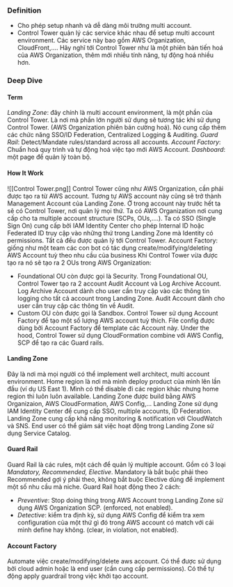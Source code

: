 ### Definition
- Cho phép setup nhanh và dễ dàng môi trường multi account.
- Control Tower quản lý các service khác nhau để setup multi account environment. Các service này bao gồm AWS Organization, CloudFront,.... Hãy nghĩ tới Control Tower như là một phiên bản tiến hoá của AWS Organization, thêm mới nhiều tính năng, tự động hoá nhiều hơn.
### Deep Dive
#### Term
*Landing Zone*: đây chính là multi account environment, là một phần của Control Tower. Là nơi mà phần lớn người sử dụng sẽ tương tác khi sử dụng Control Tower. (AWS Organization phiên bản cường hoá). Nó cung cấp thêm các chức năng SSO/ID Federation, Centralized Logging & Auditing.
*Guard Rail*: Detect/Mandate rules/standard across all accounts.
*Account Factory*: Chuẩn hoá quy trình và tự động hoá việc tạo mới AWS Account.
*Dashboard*: một page để quản lý toàn bộ.
#### How It Work
![[Control Tower.png]]
Control Tower cũng như AWS Organization, cần phải được tạo ra từ AWS account. Tương tự AWS account này cũng sẽ trở thành Management Account của Landing Zone.
Ở trong account này trước hết ta sẽ có Control Tower, nơi quản lý mọi thứ.
Ta có AWS Organization nơi cung cấp cho ta multiple account structure (SCPs, OUs,....).
Ta có SSO (Single Sign On) cung cấp bởi IAM Identity Center cho phép Internal ID hoặc Federated ID truy cập vào những thứ trong Landing Zone mà Identity có permissions. Tất cả đều được quản lý tới Control Tower.
Account Factory: giống như một team các con bot có tác dụng create/modifying/deleting AWS Account tuỳ theo nhu cầu của business
Khi Control Tower vừa được tạo ra nó sẽ tạo ra 2 OUs trong AWS Organization:
- Foundational OU còn được gọi là Security. Trong Foundational OU, Control Tower tạo ra 2 account Audit Account và Log Archive Account. Log Archive Account dành cho user cần truy cập vào các thông tin logging cho tất cả account trong Landing Zone. Audit Account dành cho user cần truy cập các thông tin về Audit.
- Custom OU còn được gọi là Sandbox. Control Tower sử dụng Account Factory để tạo một số lượng AWS account tuỳ thích. File config được dùng bởi Account Factory để template các Account này. Under the hood, Control Tower sử dụng CloudFormation combine với AWS Config, SCP để tạo ra các Guard rails.
#### Landing Zone
Đây là nơi mà mọi người có thể implement well architect, multi account environment. 
Home region là nơi mà mình deploy product của mình lên lần đầu (ví dụ US East 1). Mình có thể disable đi các region khác nhưng home region thì luôn luôn available.
Landing Zone được build bằng AWS Organizaion, AWS CloudFormation, AWS Config,...
Landing Zone sử dụng IAM Identity Center để cung cấp SSO, multiple accounts, ID Federation.
Landing Zone cung cấp khả năng monitoring & notification với CloudWatch và SNS.
End user có thể giám sát việc hoạt động trong Landing Zone sử dụng Service Catalog.
#### Guard Rail
Guard Rail là các rules, một cách để quản lý multiple account.
Gồm có 3 loại *Mandatory, Recommended, Elective*.
Mandatory là bắt buộc phải theo
Recommended gợi ý phải theo, không bắt buộc
Elective dùng để implement một số nhu cầu mà niche.
Guard Rail hoạt động theo 2 cách:
- *Preventive*: Stop doing thing trong AWS Account trong Landing Zone sử dụng AWS Organization SCP. (enforced, not enabled).
- *Detective*: kiểm tra định kỳ, sử dụng AWS Config để kiểm tra xem configuration của một thứ gì đó trong AWS account có match với cái mình define hay không. (clear, in violation, not enabled).
#### Account Factory
Automate việc create/modifying/delete aws account.
Có thể được sử dụng bởi cloud admin hoặc là end user (cần cung cấp permissions).
Có thể tự động apply guardrail trong việc khởi tạo account.